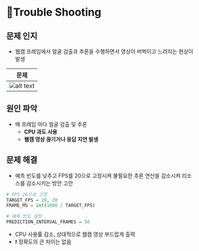 # 🚀Trouble Shooting

## 문제 인지
- 웹캠 프레임에서 얼굴 검출과 추론을 수행하면서 영상이 버벅이고 느려지는 현상이 발생

| 문제 |
| :---: |
|![alt text](../video/problem1.gif)|

## 원인 파악
- 매 프레임 마다 얼굴 검출 및 추론
    - **CPU 과도 사용**
    - **웹캠 영상 끊기거나 응답 지연 발생**

## 문제 해결
- 예측 빈도를 낮추고 FPS를 20으로 고정시켜 불필요한 추론 연산을 감소시켜 리소스를 감소시키는 방안 고안

```py
# FPS 20으로 고정
TARGET_FPS = 20, 20
FRAME_MS = int(1000 / TARGET_FPS)

# 예측 빈도 설정
PREDICTION_INTERVAL_FRAMES = 50 
```

- CPU 사용률 감소, 상대적으로 웹캠 영상 부드럽게 출력
- ❗ 정확도의 큰 차이는 없음

